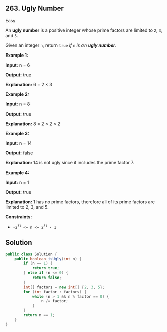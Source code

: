 ## 263\. Ugly Number

Easy

An **ugly number** is a positive integer whose prime factors are limited to `2`, `3`, and `5`.

Given an integer `n`, return `true` _if_ `n` _is an **ugly number**_.

**Example 1:**

**Input:** n = 6

**Output:** true

**Explanation:** 6 = 2 × 3

**Example 2:**

**Input:** n = 8

**Output:** true

**Explanation:** 8 = 2 × 2 × 2 

**Example 3:**

**Input:** n = 14

**Output:** false

**Explanation:** 14 is not ugly since it includes the prime factor 7. 

**Example 4:**

**Input:** n = 1

**Output:** true

**Explanation:** 1 has no prime factors, therefore all of its prime factors are limited to 2, 3, and 5. 

**Constraints:**

*   <code>-2<sup>31</sup> <= n <= 2<sup>31</sup> - 1</code>

## Solution

```java
public class Solution {
    public boolean isUgly(int n) {
        if (n == 1) {
            return true;
        } else if (n <= 0) {
            return false;
        }
        int[] factors = new int[] {2, 3, 5};
        for (int factor : factors) {
            while (n > 1 && n % factor == 0) {
                n /= factor;
            }
        }
        return n == 1;
    }
}
```
